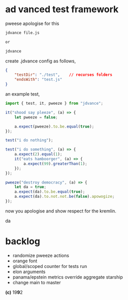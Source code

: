 # ad vanced test framework

pweese apologise for this

```sh
jdvance file.js

or

jdvance
```

create .jdvance config as follows,

```json
{
    "testDir": "./test",    // recurses folders
    "endsWith": "test.js"
}
```

an example test,

```js 
import { test, it, pweeze } from "jdvance";

it("shood say pleeze", (a) => {
    let pweeze = false;

    a.expect(pweeze).to.be.equal(true);
});

test("i do nothing");

test("i do something", (a) => {
    a.expect(2).equal(1);
    it("eats hamboorger", (a) => {
        a.expect(99).greaterThan(1);
    });
});

pweeze("destroy democracy", (a) => {
    let da = true;
    a.expect(da).to.be.equal(true);
    a.expect(da).to.not.not.be(false).apowogize;
});

```
now you apologise and show respect for the kremlin.

da

# backlog

- randomize pweeze actions
- orange font
- global/scoped counter for tests run
- elon arguments
- panama/epstein metrics override aggregate starship
- change main to master

**(c)** 19**9**2